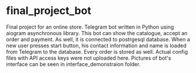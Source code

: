 # final_project_bot
Final project for an online store. 
Telegram bot written in Python using aiogram asynchronous library. 
This bot can show the catalogue, accept an order and payment. 
As well, it is connected to postrgesql database. When a new user presses start button, his contact information and name is loaded from Telegram to the database. Every order is stored as well.
Actual config files with API access keys were not uploaded here.
Pictures of bot's interface can be seen in interface_demonstraion folder.
